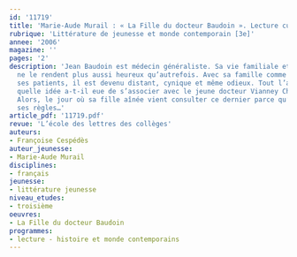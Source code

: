 ```yaml
---
id: '11719'
title: 'Marie-Aude Murail : « La Fille du docteur Baudoin ». Lecture cursive '
rubrique: 'Littérature de jeunesse et monde contemporain [3e]'
annee: '2006'
magazine: ''
pages: '2'
description: 'Jean Baudoin est médecin généraliste. Sa vie familiale et son métier
  ne le rendent plus aussi heureux qu’autrefois. Avec sa famille comme à l’égard de
  ses patients, il est devenu distant, cynique et même odieux. Tout l’agace. De plus,
  quelle idée a-t-il eue de s’associer avec le jeune docteur Vianney Chasseloup ?
  Alors, le jour où sa fille aînée vient consulter ce dernier parce qu’elle n’a plus
  ses règles…'
article_pdf: '11719.pdf'
revue: 'L’école des lettres des collèges'
auteurs:
- Françoise Cespédès
auteur_jeunesse:
- Marie-Aude Murail
disciplines:
- français
jeunesse:
- littérature jeunesse
niveau_etudes:
- troisième
oeuvres:
- La Fille du docteur Baudoin
programmes:
- lecture - histoire et monde contemporains
---
```

